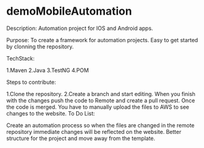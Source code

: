 # demoMobileAutomation
Description: Automation project for IOS and Android apps. 

Purpose: To create a framework for automation projects. Easy to get started by clonning the repository. 

TechStack:

1.Maven
2.Java 
3.TestNG
4.POM

Steps to contribute:

1.Clone the repository.
2.Create a branch and start editing.
When you finish with the changes push the code to Remote and create a pull request.
Once the code is merged. You have to manually upload the files to AWS to see changes to the website.
To Do List:

Create an automation process so when the files are changed in the remote repository immediate changes will be reflected on the website.
Better structure for the project and move away from the template.


